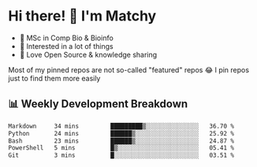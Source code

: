 # Hi there! 👋 I'm Matchy

- 🧬 MSc in Comp Bio & Bioinfo
- 🎈 Interested in a lot of things
- 💜 Love Open Source & knowledge sharing

Most of my pinned repos are not so-called "featured" repos 😂 I pin repos just to find them more easily

## 📊 Weekly Development Breakdown

<!--START_SECTION:waka-->

```txt
Markdown     34 mins         █████████▒░░░░░░░░░░░░░░░   36.70 %
Python       24 mins         ██████▒░░░░░░░░░░░░░░░░░░   25.92 %
Bash         23 mins         ██████▒░░░░░░░░░░░░░░░░░░   24.87 %
PowerShell   5 mins          █▒░░░░░░░░░░░░░░░░░░░░░░░   05.41 %
Git          3 mins          █░░░░░░░░░░░░░░░░░░░░░░░░   03.51 %
```

<!--END_SECTION:waka-->
